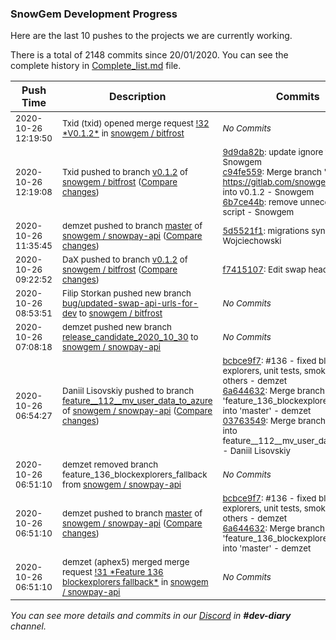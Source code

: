 
### SnowGem Development Progress

Here are the last 10 pushes to the projects we are currently working.

There is a total of 2148 commits since 20/01/2020. You can see the complete history in
 [Complete_list.md](Complete_list.md) file.

| Push Time | Description | Commits |
| --- | --- | --- |
| <sub>2020-10-26 12:19:50</sub> | <sub>Txid (txid) opened merge request [\!32 \*V0\.1\.2\*](https://gitlab.com/snowgem/bitfrost/-/merge_requests/32) in [snowgem / bitfrost](https://gitlab.com/snowgem/bitfrost)</sub> | <sub>_No Commits_</sub> |
| <sub>2020-10-26 12:19:08</sub> | <sub>Txid pushed to branch [v0\.1\.2](https://gitlab.com/snowgem/bitfrost/commits/v0.1.2) of [snowgem / bitfrost](https://gitlab.com/snowgem/bitfrost) ([Compare changes](https://gitlab.com/snowgem/bitfrost/compare/f7415107b7f58a482b48050d892efe7312901171...6b7ce44b4a50385d187ea4874f77e88dd1bf06ba))</sub> | <sub>[9d9da82b](https://gitlab.com/snowgem/bitfrost/-/commit/9d9da82ba5fefc27e26a6a8bbe839b1bf5c535bb): update ignore file - Snowgem<br>[c94fe559](https://gitlab.com/snowgem/bitfrost/-/commit/c94fe5595e1783679fc1ea5e952b1f0748f795ae): Merge branch 'v0.1.2' of https://gitlab.com/snowgem/bitfrost into v0.1.2 - Snowgem<br>[6b7ce44b](https://gitlab.com/snowgem/bitfrost/-/commit/6b7ce44b4a50385d187ea4874f77e88dd1bf06ba): remove unneccesary script - Snowgem</sub> |
| <sub>2020-10-26 11:35:45</sub> | <sub>demzet pushed to branch [master](https://gitlab.com/snowgem/snowpay-api/commits/master) of [snowgem / snowpay\-api](https://gitlab.com/snowgem/snowpay-api) ([Compare changes](https://gitlab.com/snowgem/snowpay-api/compare/6a644632d591bca8cd430436d7bff4516d1f411c...5d5521f193aec1da656e99e391cd4b4893ab57ef))</sub> | <sub>[5d5521f1](https://gitlab.com/snowgem/snowpay-api/-/commit/5d5521f193aec1da656e99e391cd4b4893ab57ef): migrations sync - Kamil Wojciechowski</sub> |
| <sub>2020-10-26 09:22:52</sub> | <sub>DaX pushed to branch [v0\.1\.2](https://gitlab.com/snowgem/bitfrost/commits/v0.1.2) of [snowgem / bitfrost](https://gitlab.com/snowgem/bitfrost) ([Compare changes](https://gitlab.com/snowgem/bitfrost/compare/1be103efde4935570a43958073f3c141fc42107b...f7415107b7f58a482b48050d892efe7312901171))</sub> | <sub>[f7415107](https://gitlab.com/snowgem/bitfrost/-/commit/f7415107b7f58a482b48050d892efe7312901171): Edit swap header. - DaX</sub> |
| <sub>2020-10-26 08:53:51</sub> | <sub>Filip Storkan pushed new branch [bug/updated\-swap\-api\-urls\-for\-dev](https://gitlab.com/snowgem/bitfrost/commits/bug/updated-swap-api-urls-for-dev) to [snowgem / bitfrost](https://gitlab.com/snowgem/bitfrost)</sub> | <sub>_No Commits_</sub> |
| <sub>2020-10-26 07:08:18</sub> | <sub>demzet pushed new branch [release\_candidate\_2020\_10\_30](https://gitlab.com/snowgem/snowpay-api/commits/release_candidate_2020_10_30) to [snowgem / snowpay\-api](https://gitlab.com/snowgem/snowpay-api)</sub> | <sub>_No Commits_</sub> |
| <sub>2020-10-26 06:54:27</sub> | <sub>Daniil Lisovskiy pushed to branch [feature\_\_112\_\_mv\_user\_data\_to\_azure](https://gitlab.com/snowgem/snowpay-api/commits/feature__112__mv_user_data_to_azure) of [snowgem / snowpay\-api](https://gitlab.com/snowgem/snowpay-api) ([Compare changes](https://gitlab.com/snowgem/snowpay-api/compare/f40136dfaaa0894bb1f644ae86918869cc1be71b...03763549cf22a600b27a896b9db87d3848849b7a))</sub> | <sub>[bcbce9f7](https://gitlab.com/snowgem/snowpay-api/-/commit/bcbce9f72cad86f40436965b11ec316d267e059d): #136 - fixed block explorers, unit tests, smoke tests, and others - demzet<br>[6a644632](https://gitlab.com/snowgem/snowpay-api/-/commit/6a644632d591bca8cd430436d7bff4516d1f411c): Merge branch 'feature_136_blockexplorers_fallback' into 'master' - demzet<br>[03763549](https://gitlab.com/snowgem/snowpay-api/-/commit/03763549cf22a600b27a896b9db87d3848849b7a): Merge branch 'master' into feature__112__mv_user_data_to_azure - Daniil Lisovskiy</sub> |
| <sub>2020-10-26 06:51:10</sub> | <sub>demzet removed branch feature_136_blockexplorers_fallback from [snowgem / snowpay\-api](https://gitlab.com/snowgem/snowpay-api)</sub> | <sub>_No Commits_</sub> |
| <sub>2020-10-26 06:51:10</sub> | <sub>demzet pushed to branch [master](https://gitlab.com/snowgem/snowpay-api/commits/master) of [snowgem / snowpay\-api](https://gitlab.com/snowgem/snowpay-api) ([Compare changes](https://gitlab.com/snowgem/snowpay-api/compare/f0ab5054c389d59e093157e252e213d1e245dc36...6a644632d591bca8cd430436d7bff4516d1f411c))</sub> | <sub>[bcbce9f7](https://gitlab.com/snowgem/snowpay-api/-/commit/bcbce9f72cad86f40436965b11ec316d267e059d): #136 - fixed block explorers, unit tests, smoke tests, and others - demzet<br>[6a644632](https://gitlab.com/snowgem/snowpay-api/-/commit/6a644632d591bca8cd430436d7bff4516d1f411c): Merge branch 'feature_136_blockexplorers_fallback' into 'master' - demzet</sub> |
| <sub>2020-10-26 06:51:10</sub> | <sub>demzet (aphex5) merged merge request [\!31 \*Feature 136 blockexplorers fallback\*](https://gitlab.com/snowgem/snowpay-api/-/merge_requests/31) in [snowgem / snowpay\-api](https://gitlab.com/snowgem/snowpay-api)</sub> | <sub>_No Commits_</sub> |

_You can see more details and commits in our [Discord](https://discord.gg/zumGnbg) in **#dev-diary** channel._
